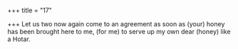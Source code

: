 +++
title = "17"

+++
Let us two now again come to an agreement as soon as (your) honey  has been brought here to me,
(for me) to serve up my own dear (honey) like a Hotar.